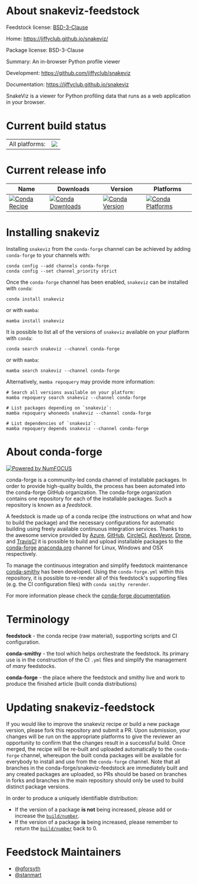 About snakeviz-feedstock
========================

Feedstock license: [BSD-3-Clause](https://github.com/conda-forge/snakeviz-feedstock/blob/main/LICENSE.txt)

Home: https://jiffyclub.github.io/snakeviz/

Package license: BSD-3-Clause

Summary: An in-browser Python profile viewer

Development: https://github.com/jiffyclub/snakeviz

Documentation: https://jiffyclub.github.io/snakeviz

SnakeViz is a viewer for Python profiling data that runs as a web application in your browser.


Current build status
====================


<table><tr><td>All platforms:</td>
    <td>
      <a href="https://dev.azure.com/conda-forge/feedstock-builds/_build/latest?definitionId=6438&branchName=main">
        <img src="https://dev.azure.com/conda-forge/feedstock-builds/_apis/build/status/snakeviz-feedstock?branchName=main">
      </a>
    </td>
  </tr>
</table>

Current release info
====================

| Name | Downloads | Version | Platforms |
| --- | --- | --- | --- |
| [![Conda Recipe](https://img.shields.io/badge/recipe-snakeviz-green.svg)](https://anaconda.org/conda-forge/snakeviz) | [![Conda Downloads](https://img.shields.io/conda/dn/conda-forge/snakeviz.svg)](https://anaconda.org/conda-forge/snakeviz) | [![Conda Version](https://img.shields.io/conda/vn/conda-forge/snakeviz.svg)](https://anaconda.org/conda-forge/snakeviz) | [![Conda Platforms](https://img.shields.io/conda/pn/conda-forge/snakeviz.svg)](https://anaconda.org/conda-forge/snakeviz) |

Installing snakeviz
===================

Installing `snakeviz` from the `conda-forge` channel can be achieved by adding `conda-forge` to your channels with:

```
conda config --add channels conda-forge
conda config --set channel_priority strict
```

Once the `conda-forge` channel has been enabled, `snakeviz` can be installed with `conda`:

```
conda install snakeviz
```

or with `mamba`:

```
mamba install snakeviz
```

It is possible to list all of the versions of `snakeviz` available on your platform with `conda`:

```
conda search snakeviz --channel conda-forge
```

or with `mamba`:

```
mamba search snakeviz --channel conda-forge
```

Alternatively, `mamba repoquery` may provide more information:

```
# Search all versions available on your platform:
mamba repoquery search snakeviz --channel conda-forge

# List packages depending on `snakeviz`:
mamba repoquery whoneeds snakeviz --channel conda-forge

# List dependencies of `snakeviz`:
mamba repoquery depends snakeviz --channel conda-forge
```


About conda-forge
=================

[![Powered by
NumFOCUS](https://img.shields.io/badge/powered%20by-NumFOCUS-orange.svg?style=flat&colorA=E1523D&colorB=007D8A)](https://numfocus.org)

conda-forge is a community-led conda channel of installable packages.
In order to provide high-quality builds, the process has been automated into the
conda-forge GitHub organization. The conda-forge organization contains one repository
for each of the installable packages. Such a repository is known as a *feedstock*.

A feedstock is made up of a conda recipe (the instructions on what and how to build
the package) and the necessary configurations for automatic building using freely
available continuous integration services. Thanks to the awesome service provided by
[Azure](https://azure.microsoft.com/en-us/services/devops/), [GitHub](https://github.com/),
[CircleCI](https://circleci.com/), [AppVeyor](https://www.appveyor.com/),
[Drone](https://cloud.drone.io/welcome), and [TravisCI](https://travis-ci.com/)
it is possible to build and upload installable packages to the
[conda-forge](https://anaconda.org/conda-forge) [anaconda.org](https://anaconda.org/)
channel for Linux, Windows and OSX respectively.

To manage the continuous integration and simplify feedstock maintenance
[conda-smithy](https://github.com/conda-forge/conda-smithy) has been developed.
Using the ``conda-forge.yml`` within this repository, it is possible to re-render all of
this feedstock's supporting files (e.g. the CI configuration files) with ``conda smithy rerender``.

For more information please check the [conda-forge documentation](https://conda-forge.org/docs/).

Terminology
===========

**feedstock** - the conda recipe (raw material), supporting scripts and CI configuration.

**conda-smithy** - the tool which helps orchestrate the feedstock.
                   Its primary use is in the construction of the CI ``.yml`` files
                   and simplify the management of *many* feedstocks.

**conda-forge** - the place where the feedstock and smithy live and work to
                  produce the finished article (built conda distributions)


Updating snakeviz-feedstock
===========================

If you would like to improve the snakeviz recipe or build a new
package version, please fork this repository and submit a PR. Upon submission,
your changes will be run on the appropriate platforms to give the reviewer an
opportunity to confirm that the changes result in a successful build. Once
merged, the recipe will be re-built and uploaded automatically to the
`conda-forge` channel, whereupon the built conda packages will be available for
everybody to install and use from the `conda-forge` channel.
Note that all branches in the conda-forge/snakeviz-feedstock are
immediately built and any created packages are uploaded, so PRs should be based
on branches in forks and branches in the main repository should only be used to
build distinct package versions.

In order to produce a uniquely identifiable distribution:
 * If the version of a package **is not** being increased, please add or increase
   the [``build/number``](https://docs.conda.io/projects/conda-build/en/latest/resources/define-metadata.html#build-number-and-string).
 * If the version of a package **is** being increased, please remember to return
   the [``build/number``](https://docs.conda.io/projects/conda-build/en/latest/resources/define-metadata.html#build-number-and-string)
   back to 0.

Feedstock Maintainers
=====================

* [@gforsyth](https://github.com/gforsyth/)
* [@stanmart](https://github.com/stanmart/)

